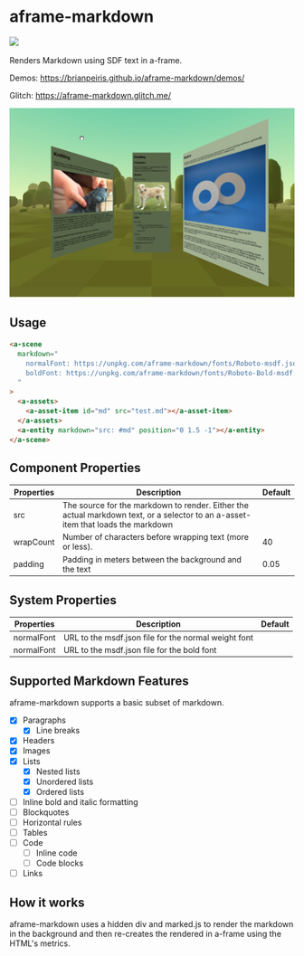 # aframe-markdown

[![](https://img.shields.io/npm/v/aframe-markdown.svg)](https://www.npmjs.com/package/aframe-markdown)

Renders Markdown using SDF text in a-frame.

Demos: https://brianpeiris.github.io/aframe-markdown/demos/

Glitch: https://aframe-markdown.glitch.me/

![screen shot of basic demo](demos/basic-screenshot.jpg)

## Usage

```html
<a-scene 
  markdown="
    normalFont: https://unpkg.com/aframe-markdown/fonts/Roboto-msdf.json; 
    boldFont: https://unpkg.com/aframe-markdown/fonts/Roboto-Bold-msdf.json;
  "
>
  <a-assets>
	<a-asset-item id="md" src="test.md"></a-asset-item>
  </a-assets>
  <a-entity markdown="src: #md" position="0 1.5 -1"></a-entity>
</a-scene>
```

## Component Properties

|Properties|Description|Default|
|-|-|-|
|src|The source for the markdown to render. Either the actual markdown text, or a selector to an a-asset-item that loads the markdown||
|wrapCount|Number of characters before wrapping text (more or less).|40|
|padding|Padding in meters between the background and the text|0.05|

## System Properties

|Properties|Description|Default|
|-|-|-|
|normalFont|URL to the msdf.json file for the normal weight font||
|normalFont|URL to the msdf.json file for the bold font||

## Supported Markdown Features

aframe-markdown supports a basic subset of markdown.

- [x] Paragraphs
  - [x] Line breaks
- [x] Headers
- [x] Images
- [x] Lists
  - [x] Nested lists
  - [x] Unordered lists
  - [x] Ordered lists
- [ ] Inline bold and italic formatting
- [ ] Blockquotes
- [ ] Horizontal rules
- [ ] Tables
- [ ] Code
  - [ ] Inline code
  - [ ] Code blocks
- [ ] Links

## How it works

aframe-markdown uses a hidden div and marked.js to render the markdown in the background and then re-creates the 
rendered in a-frame using the HTML's metrics.
